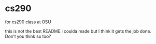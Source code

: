 # cs290
for cs290 class at OSU

this is not the best README i coulda made but I think it gets the job done.  Don't you think so too?
